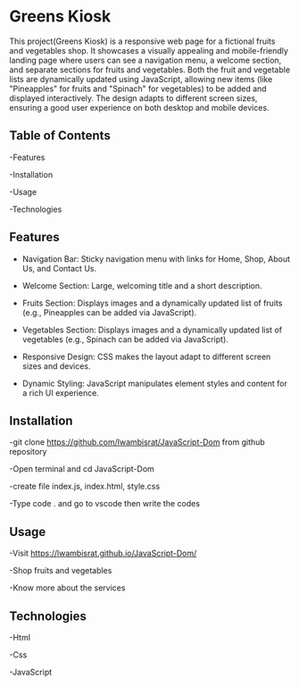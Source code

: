 # Greens Kiosk

This project(Greens Kiosk) is a responsive web page for a fictional fruits and vegetables shop. It showcases a visually appealing and mobile-friendly landing page where users can see a navigation menu, a welcome section, and separate sections for fruits and vegetables. Both the fruit and vegetable lists are dynamically updated using JavaScript, allowing new items (like "Pineapples" for fruits and "Spinach" for vegetables) to be added and displayed interactively. The design adapts to different screen sizes, ensuring a good user experience on both desktop and mobile devices.

## Table of Contents

-Features

-Installation

-Usage

-Technologies

## Features

- Navigation Bar: Sticky navigation menu with links for Home, Shop, About Us, and Contact Us. 

- Welcome Section: Large, welcoming title and a short description.

- Fruits Section: Displays images and a dynamically updated list of fruits (e.g., Pineapples can be added via JavaScript).

- Vegetables Section: Displays images and a dynamically updated list of vegetables (e.g., Spinach can be added via JavaScript).

- Responsive Design: CSS makes the layout adapt to different screen sizes and devices.

- Dynamic Styling: JavaScript manipulates element styles and content for a rich UI experience.


## Installation
  
  -git clone https://github.com/lwambisrat/JavaScript-Dom from github repository
  
  -Open terminal and  cd JavaScript-Dom
  
  -create file index.js, index.html, style.css
  
  -Type code . and go to vscode then write the codes

## Usage
  
  -Visit  https://lwambisrat.github.io/JavaScript-Dom/
  
  -Shop fruits and vegetables
  
  -Know more about the services 

## Technologies

 -Html
 
 -Css
 
 -JavaScript



